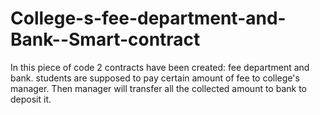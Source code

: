 # College-s-fee-department-and-Bank--Smart-contract
In this piece of code 2 contracts have been created: fee department and bank. students are supposed to pay certain amount of fee to college's manager. Then manager will transfer all the collected amount to bank to deposit it.
